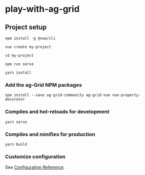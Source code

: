 # play-with-ag-grid

## Project setup
```
npm install -g @vue/cli

vue create my-project

cd my-project

npm run serve

yarn install

```
### Add the ag-Grid NPM packages
```
npm install --save ag-grid-community ag-grid-vue vue-property-decorator
```

### Compiles and hot-reloads for development
```
yarn serve
```

### Compiles and minifies for production
```
yarn build
```

### Customize configuration
See [Configuration Reference](https://cli.vuejs.org/config/).
